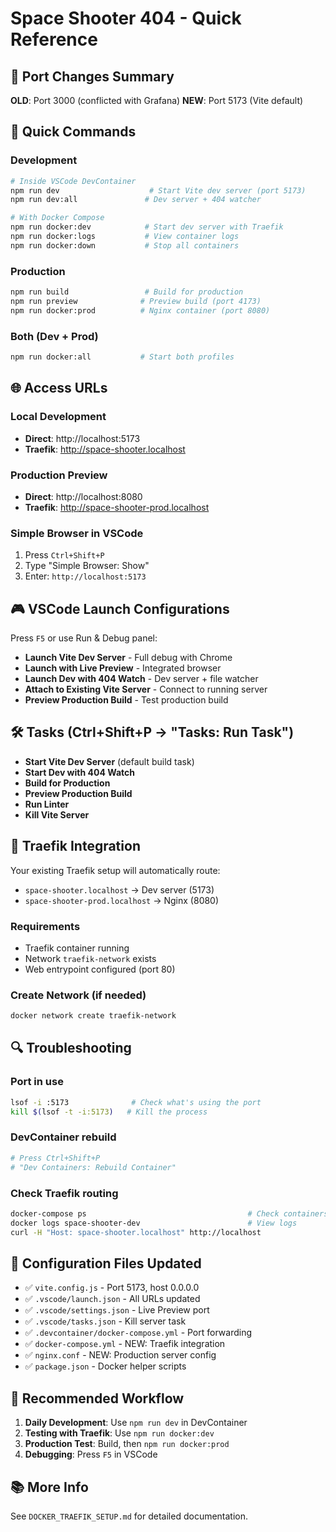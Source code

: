# Space Shooter 404 - Quick Reference

## 🚀 Port Changes Summary

**OLD**: Port 3000 (conflicted with Grafana)
**NEW**: Port 5173 (Vite default)

## 📌 Quick Commands

### Development

```bash
# Inside VSCode DevContainer
npm run dev                    # Start Vite dev server (port 5173)
npm run dev:all               # Dev server + 404 watcher

# With Docker Compose
npm run docker:dev            # Start dev server with Traefik
npm run docker:logs           # View container logs
npm run docker:down           # Stop all containers
```

### Production

```bash
npm run build                 # Build for production
npm run preview              # Preview build (port 4173)
npm run docker:prod          # Nginx container (port 8080)
```

### Both (Dev + Prod)

```bash
npm run docker:all           # Start both profiles
```

## 🌐 Access URLs

### Local Development

- **Direct**: http://localhost:5173
- **Traefik**: http://space-shooter.localhost

### Production Preview

- **Direct**: http://localhost:8080
- **Traefik**: http://space-shooter-prod.localhost

### Simple Browser in VSCode

1. Press `Ctrl+Shift+P`
2. Type "Simple Browser: Show"
3. Enter: `http://localhost:5173`

## 🎮 VSCode Launch Configurations

Press `F5` or use Run & Debug panel:

- **Launch Vite Dev Server** - Full debug with Chrome
- **Launch with Live Preview** - Integrated browser
- **Launch Dev with 404 Watch** - Dev server + file watcher
- **Attach to Existing Vite Server** - Connect to running server
- **Preview Production Build** - Test production build

## 🛠️ Tasks (Ctrl+Shift+P → "Tasks: Run Task")

- **Start Vite Dev Server** (default build task)
- **Start Dev with 404 Watch**
- **Build for Production**
- **Preview Production Build**
- **Run Linter**
- **Kill Vite Server**

## 🐋 Traefik Integration

Your existing Traefik setup will automatically route:

- `space-shooter.localhost` → Dev server (5173)
- `space-shooter-prod.localhost` → Nginx (8080)

### Requirements

- Traefik container running
- Network `traefik-network` exists
- Web entrypoint configured (port 80)

### Create Network (if needed)

```bash
docker network create traefik-network
```

## 🔍 Troubleshooting

### Port in use

```bash
lsof -i :5173              # Check what's using the port
kill $(lsof -t -i:5173)   # Kill the process
```

### DevContainer rebuild

```bash
# Press Ctrl+Shift+P
# "Dev Containers: Rebuild Container"
```

### Check Traefik routing

```bash
docker-compose ps                                    # Check containers
docker logs space-shooter-dev                        # View logs
curl -H "Host: space-shooter.localhost" http://localhost
```

## 📝 Configuration Files Updated

- ✅ `vite.config.js` - Port 5173, host 0.0.0.0
- ✅ `.vscode/launch.json` - All URLs updated
- ✅ `.vscode/settings.json` - Live Preview port
- ✅ `.vscode/tasks.json` - Kill server task
- ✅ `.devcontainer/docker-compose.yml` - Port forwarding
- ✅ `docker-compose.yml` - NEW: Traefik integration
- ✅ `nginx.conf` - NEW: Production server config
- ✅ `package.json` - Docker helper scripts

## 🎯 Recommended Workflow

1. **Daily Development**: Use `npm run dev` in DevContainer
2. **Testing with Traefik**: Use `npm run docker:dev`
3. **Production Test**: Build, then `npm run docker:prod`
4. **Debugging**: Press `F5` in VSCode

## 📚 More Info

See `DOCKER_TRAEFIK_SETUP.md` for detailed documentation.
